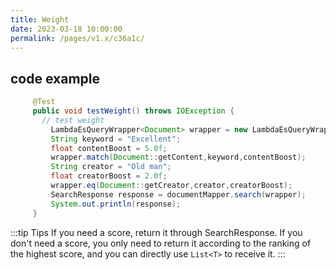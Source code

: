 ```yaml
---
title: Weight
date: 2023-03-18 10:00:00
permalink: /pages/v1.x/c36a1c/
---
```

## code example

````java
     @Test
     public void testWeight() throws IOException {
       // test weight
         LambdaEsQueryWrapper<Document> wrapper = new LambdaEsQueryWrapper<>();
         String keyword = "Excellent";
         float contentBoost = 5.0f;
         wrapper.match(Document::getContent,keyword,contentBoost);
         String creator = "Old man";
         float creatorBoost = 2.0f;
         wrapper.eq(Document::getCreator,creator,creatorBoost);
         SearchResponse response = documentMapper.search(wrapper);
         System.out.println(response);
     }
````

:::tip Tips
If you need a score, return it through SearchResponse. If you don't need a score, you only need to return it according to the ranking of the highest score, and you can directly use `List<T>` to receive it.
:::